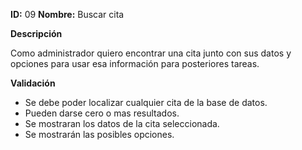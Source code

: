 **ID:** 09	**Nombre:** Buscar cita

**Descripción**

Como administrador quiero encontrar una cita junto con sus datos y opciones para usar esa información para posteriores tareas.

**Validación**

* Se debe poder localizar cualquier cita de la base de datos.
* Pueden darse cero o mas resultados.
* Se mostraran los datos de la cita seleccionada.
* Se mostrarán las posibles opciones.

